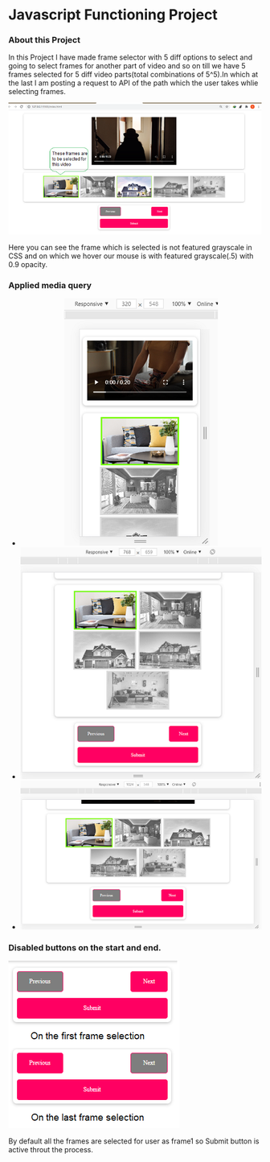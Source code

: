 <h1>Javascript Functioning Project</h1>
<h3>About this Project</h3>
<p>In this Project I have made frame selector with 5 diff options to select and going to select frames for another part of video and so on till we have 5 frames selected for 5 diff video parts(total combinations of 5^5).In which at the last I am posting a request to API of the path which the user takes whlie selecting frames.</p>

<img src="imgsrc/present1.png" alt="frames and there UI ">
<p>Here you can see the frame which is selected is not featured grayscale in CSS and on which we hover our mouse is with featured grayscale(.5) with 0.9 opacity.</p>
<h3>Applied media query</h3>
<ul style="text-align:center">
    <li><img src="imgsrc/present2 320X548.png" alt="frames and there UI "></li>
    <li><img src="imgsrc/present3 768X659.png" alt="frames and there UI "></li>
    <li><img src="imgsrc/present4 1024X548.png" alt="frames and there UI "></li>
</ul>
<h3>Disabled buttons on the start and end.</h3>
<img src="imgsrc/present5.png" alt="frames and there UI ">
<p>By default all the frames are selected for user as frame1 so Submit button is active throut the process.</p>